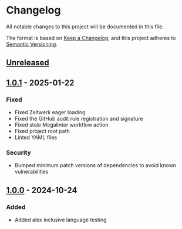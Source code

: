 # Changelog

All notable changes to this project will be documented in this file.

The format is based on [Keep a Changelog](https://keepachangelog.com/en/1.0.0/),
and this project adheres to [Semantic Versioning](https://semver.org/spec/v2.0.0.html).

## [Unreleased]

## [1.0.1] - 2025-01-22

### Fixed

- Fixed Zeitwerk eager loading
- Fixed the GitHub audit rule registration and signature
- Fixed stale Megalinter workflow action
- Fixed project root path
- Linted YAML files

### Security

- Bumped minimum patch versions of dependencies to avoid known vulnerabilities

## [1.0.0] - 2024-10-24

### Added

- Added alex inclusive language testing

[Unreleased]: https://github.com/HealthDataInsight/way_of_working-inclusive_language-alex/compare/v1.0.1...HEAD
[1.0.1]: https://github.com/HealthDataInsight/way_of_working-inclusive_language-alex/compare/v1.0.0...v1.0.0
[1.0.0]: https://github.com/HealthDataInsight/way_of_working-inclusive_language-alex/releases/tag/v1.0.0
